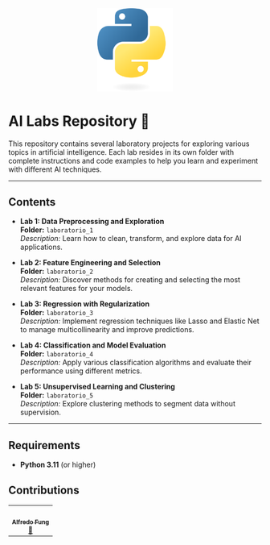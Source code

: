 <div align="center">
  <img src="./public/images/icons/Python-logo-notext.svg.png" width="150" alt="Python Logo" />
</div>

# AI Labs Repository 🤖

This repository contains several laboratory projects for exploring various topics in artificial intelligence. Each lab resides in its own folder with complete instructions and code examples to help you learn and experiment with different AI techniques.

---

## Contents

- **Lab 1: Data Preprocessing and Exploration**  
  **Folder:** `laboratorio_1`  
  _Description:_ Learn how to clean, transform, and explore data for AI applications.

- **Lab 2: Feature Engineering and Selection**  
  **Folder:** `laboratorio_2`  
  _Description:_ Discover methods for creating and selecting the most relevant features for your models.

- **Lab 3: Regression with Regularization**  
  **Folder:** `laboratorio_3`  
  _Description:_ Implement regression techniques like Lasso and Elastic Net to manage multicollinearity and improve predictions.

- **Lab 4: Classification and Model Evaluation**  
  **Folder:** `laboratorio_4`  
  _Description:_ Apply various classification algorithms and evaluate their performance using different metrics.

- **Lab 5: Unsupervised Learning and Clustering**  
  **Folder:** `laboratorio_5`  
  _Description:_ Explore clustering methods to segment data without supervision.

---

## Requirements

- **Python 3.11** (or higher)  


## Contributions

<table align="center">
    <tbody>
        <tr>
            <td align="center">
                <a href="https://github.com/C102002" rel="nofollow">
                    <img src="https://avatars.githubusercontent.com/u/116277334?v=4" width="150px;" alt="" style="max-width:100%;">
                    <br>
                    <sub><b>Alfredo Fung</b></sub>
                </a>
                <br>
                <a href="" title="Commits">
                    <g-emoji class="g-emoji" alias="book" fallback-src="https://github.githubassets.com/images/icons/emoji/unicode/1f4d6.png">📖</g-emoji>
                </a>
            </td>
        </tr>
</table>
